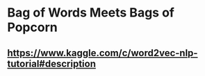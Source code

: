 # Bag of Words Meets Bags of Popcorn

## https://www.kaggle.com/c/word2vec-nlp-tutorial#description
